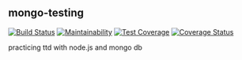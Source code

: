 ## mongo-testing

[![Build Status](https://travis-ci.com/femicodes/mongo-testing.svg?branch=master)](https://travis-ci.com/femicodes/mongo-testing)
[![Maintainability](https://api.codeclimate.com/v1/badges/1089a09bc3826c6a0f69/maintainability)](https://codeclimate.com/github/femicodes/mongo-testing/maintainability)
[![Test Coverage](https://api.codeclimate.com/v1/badges/1089a09bc3826c6a0f69/test_coverage)](https://codeclimate.com/github/femicodes/mongo-testing/test_coverage)
[![Coverage Status](https://coveralls.io/repos/github/femicodes/mongo-testing/badge.svg?branch=master)](https://coveralls.io/github/femicodes/mongo-testing?branch=master)

practicing ttd with node.js and mongo db
